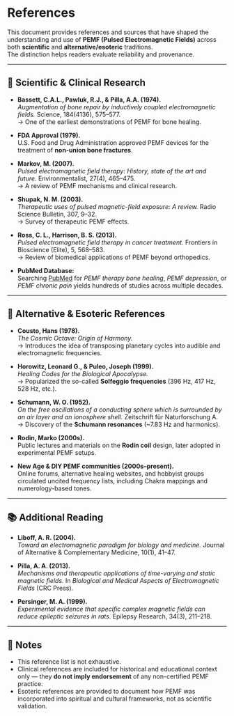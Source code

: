 # References

This document provides references and sources that have shaped the understanding and use of **PEMF (Pulsed Electromagnetic Fields)** across both **scientific** and **alternative/esoteric** traditions.  
The distinction helps readers evaluate reliability and provenance.

---

## 🔬 Scientific & Clinical Research

- **Bassett, C.A.L., Pawluk, R.J., & Pilla, A.A. (1974).**  
  *Augmentation of bone repair by inductively coupled electromagnetic fields.* Science, 184(4136), 575–577.  
  → One of the earliest demonstrations of PEMF for bone healing.

- **FDA Approval (1979).**  
  U.S. Food and Drug Administration approved PEMF devices for the treatment of **non-union bone fractures**.

- **Markov, M. (2007).**  
  *Pulsed electromagnetic field therapy: History, state of the art and future.* Environmentalist, 27(4), 465–475.  
  → A review of PEMF mechanisms and clinical research.

- **Shupak, N. M. (2003).**  
  *Therapeutic uses of pulsed magnetic-field exposure: A review.* Radio Science Bulletin, 307, 9–32.  
  → Survey of therapeutic PEMF effects.

- **Ross, C. L., Harrison, B. S. (2013).**  
  *Pulsed electromagnetic field therapy in cancer treatment.* Frontiers in Bioscience (Elite), 5, 568–583.  
  → Review of biomedical applications of PEMF beyond orthopedics.

- **PubMed Database:**  
  Searching [PubMed](https://pubmed.ncbi.nlm.nih.gov) for *PEMF therapy bone healing*, *PEMF depression*, or *PEMF chronic pain* yields hundreds of studies across multiple decades.

---

## 🌌 Alternative & Esoteric References

- **Cousto, Hans (1978).**  
  *The Cosmic Octave: Origin of Harmony.*  
  → Introduces the idea of transposing planetary cycles into audible and electromagnetic frequencies.

- **Horowitz, Leonard G., & Puleo, Joseph (1999).**  
  *Healing Codes for the Biological Apocalypse.*  
  → Popularized the so-called **Solfeggio frequencies** (396 Hz, 417 Hz, 528 Hz, etc.).

- **Schumann, W. O. (1952).**  
  *On the free oscillations of a conducting sphere which is surrounded by an air layer and an ionosphere shell.* Zeitschrift für Naturforschung A.  
  → Discovery of the **Schumann resonances** (~7.83 Hz and harmonics).

- **Rodin, Marko (2000s).**  
  Public lectures and materials on the **Rodin coil** design, later adopted in experimental PEMF setups.

- **New Age & DIY PEMF communities (2000s–present).**  
  Online forums, alternative healing websites, and hobbyist groups circulated uncited frequency lists, including Chakra mappings and numerology-based tones.

---

## 📚 Additional Reading

- **Liboff, A. R. (2004).**  
  *Toward an electromagnetic paradigm for biology and medicine.* Journal of Alternative & Complementary Medicine, 10(1), 41–47.

- **Pilla, A. A. (2013).**  
  *Mechanisms and therapeutic applications of time-varying and static magnetic fields.* In *Biological and Medical Aspects of Electromagnetic Fields* (CRC Press).

- **Persinger, M. A. (1999).**  
  *Experimental evidence that specific complex magnetic fields can reduce epileptic seizures in rats.* Epilepsy Research, 34(3), 211–218.

---

## 📝 Notes
- This reference list is not exhaustive.  
- Clinical references are included for historical and educational context only — they **do not imply endorsement** of any non-certified PEMF practice.  
- Esoteric references are provided to document how PEMF was incorporated into spiritual and cultural frameworks, not as scientific validation.
